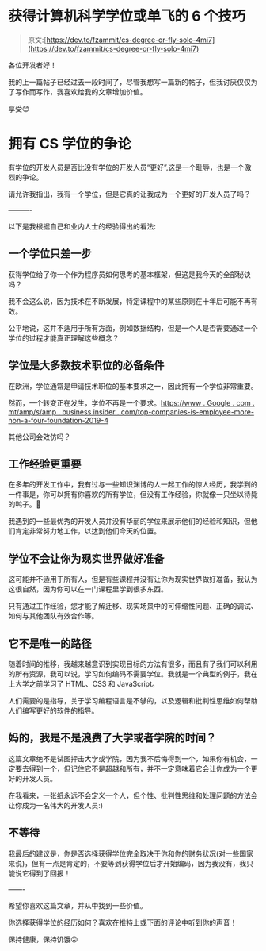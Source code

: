 # 获得计算机科学学位或单飞的 6 个技巧

> 原文:[https://dev.to/fzammit/cs-degree-or-fly-solo-4mi7](https://dev.to/fzammit/cs-degree-or-fly-solo-4mi7)

各位开发者好！

我的上一篇帖子已经过去一段时间了，尽管我想写一篇新的帖子，但我讨厌仅仅为了写作而写作，我喜欢给我的文章增加价值。

享受😊

# [](#the-debate-of-having-a-cs-degree)拥有 CS 学位的争论

有学位的开发人员是否比没有学位的开发人员“更好”,这是一个耻辱，也是一个激烈的争论。

请允许我指出，我有一个学位，但是它真的让我成为一个更好的开发人员了吗？

———-

以下是我根据自己和业内人士的经验得出的看法:

## [](#a-degree-is-only-step-1)一个学位只差一步

获得学位给了你一个作为程序员如何思考的基本框架，但这是我今天的全部秘诀吗？

我不会这么说，因为技术在不断发展，特定课程中的某些原则在十年后可能不再有效。

公平地说，这并不适用于所有方面，例如数据结构，但是一个人是否需要通过一个学位的过程才能真正理解这些概念？

## 学位是大多数技术职位的必备条件

在欧洲，学位通常是申请技术职位的基本要求之一，因此拥有一个学位非常重要。

然而，一个转变正在发生，学位不再是一个要求。[https://www . Google . com . mt/amp/s/amp . business insider . com/top-companies-is-employee-more-non-a-four-foundation-2019-4](https://www.google.com.mt/amp/s/amp.businessinsider.com/top-companies-are-hiring-more-candidates-without-a-4-year-degree-2019-4)

其他公司会效仿吗？

## [](#work-experience-is-more-important)工作经验更重要

在多年的开发工作中，我有过与一些知识渊博的人一起工作的惊人经历，我学到的一件事是，你可以拥有你喜欢的所有学位，但没有工作经验，你就像一只坐以待毙的鸭子。🦆

我遇到的一些最优秀的开发人员并没有华丽的学位来展示他们的经验和知识，但他们肯定非常努力地工作，以达到他们今天的位置。

## 学位不会让你为现实世界做好准备

这可能并不适用于所有人，但是有些课程并没有让你为现实世界做好准备，我认为这很自然，因为你可以在一门课程里学到很多东西。

只有通过工作经验，您才能了解迁移、现实场景中的可伸缩性问题、正确的调试、如何与其他团队有效合作等。

## [](#it-is-not-the-only-path)它不是唯一的路径

随着时间的推移，我越来越意识到实现目标的方法有很多，而且有了我们可以利用的所有资源，我可以说，学习如何编码不需要学位。我就是一个典型的例子，我在上大学之前学习了 HTML、CSS 和 JavaScript。

人们需要的是指导，关于学习编程语言是不够的，以及逻辑和批判性思维如何帮助人们编写更好的软件的指导。

## [](#shit-did-i-waste-my-time-at-university-or-college)妈的，我是不是浪费了大学或者学院的时间？

这篇文章绝不是试图抨击大学或学院，因为我不后悔得到一个，如果你有机会，一定要去得到一个，但记住它不是超越和所有，并不一定意味着它会让你成为一个更好的开发人员。

在我看来，一张纸永远不会定义一个人，但个性、批判性思维和处理问题的方法会让你成为一名伟大的开发人员:)

## [](#do-not-wait)不等待

我最后的建议是，你是否选择获得学位完全取决于你和你的财务状况(对一些国家来说)，但有一点是肯定的，不要等到获得学位后才开始编码，因为我没有，我只能说它得到了回报！

——-

希望你喜欢这篇文章，并从中找到一些价值。

你选择获得学位的经历如何？喜欢在推特上或下面的评论中听到你的声音！

保持健康，保持饥饿🙃
